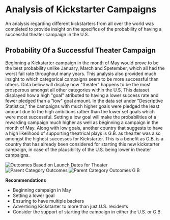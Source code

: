 # Analysis of Kickstarter Campaigns
An analysis regarding different kickstarters from all over the world was completed to provide insight on the specifics of the probability of having a successful theater campaign in the U.S.
## **Probability Of a Successful Theater Campaign**
Beginning a Kickstarter campaign in the month of May would prove to be the best probability unlike January, March and Spetember, which all had the worst fail rate throughout many years. This analysis also provided much insight to which categorical campaigns seem to be more successful than others. Data below will display how "theater" happens to be the most prosperous amongst all other categories within the U.S. This dataset displayed how a high "goal" atributed to having a lower success rate and fewer pledged than a "low" goal amount. In the data set under "Descriptive Statistics," the campaigns with much higher goals were pledged the least amount due to the high ambitions rather than the lower set goals which were most successful. Setting a low goal will make the probabilities of a rewarding campaign much higher as well as beginning a campaign in the month of May. Along with low goals, another country that suggests to have a high likelihood of supporting theatrical plays is G.B. as thearter was also amongst the highest successes for Kickstarter. This is a benefit as G.B. is a country that has already been considered for starting this new kickstarter campaign, in case of the plausibility of the U.S. being lower in theater campaigns.

![Outcomes Based on Launch Dates for Theater](https://user-images.githubusercontent.com/111406957/187045953-0ac1cab6-3e8a-42d9-af19-5bfda515b773.png)
![Parent Category Outcomes](https://user-images.githubusercontent.com/111406957/187046347-7cdd987f-38d3-4b57-9421-fb8639f06b1e.png)
![Parent Category Outcomes G B](https://user-images.githubusercontent.com/111406957/187048089-bb703a42-1328-4fdf-abb1-499d0db2568a.png)


**Recommendations**
- Beginning campaign in May
- Setting a lower goal
- Ensuring to have multiple backers
- Advertising Kickstarter to more than just U.S. residents
- Consider the support of starting the campaign in either the U.S. or G.B. 
